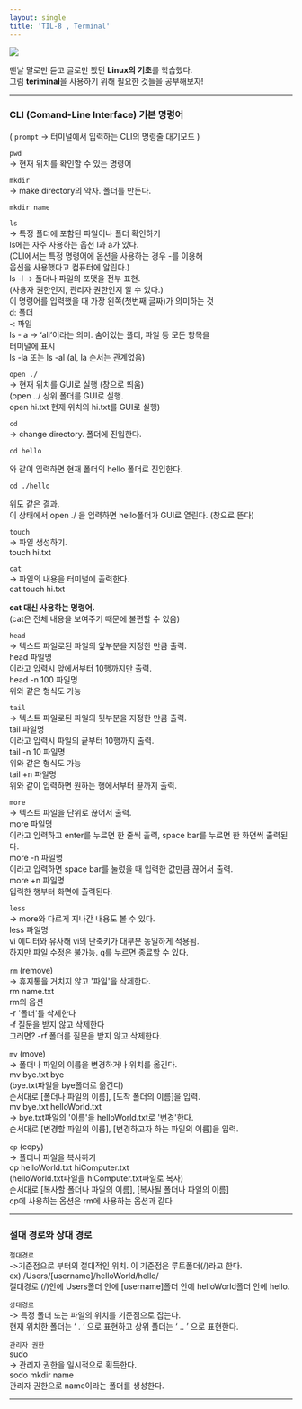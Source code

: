 ```yaml
---
layout: single
title: 'TIL-8 , Terminal'
---
```



![](https://images.velog.io/images/skagns211/post/a281edc8-6982-43e9-8952-90cdcf12b779/terminal.png)

맨날 말로만 듣고 글로만 봤던 **Linux의 기초**를 학습했다.  
그럼 **teriminal**을 사용하기 위해 필요한 것들을 공부해보자!  

***


<h3>CLI (Comand-Line Interface) 기본 명령어</h3>


( `prompt` -> 터미널에서 입력하는 CLI의 명령줄 대기모드 )

>
`pwd`  
-> 현재 위치를 확인할 수 있는 명령어

>
`mkdir `  
-> make directory의 약자. 폴더를 만든다.

>
```
mkdir name
```

>
`ls`  
-> 특정 폴더에 포함된 파일이나 폴더 확인하기  
ls에는 자주 사용하는 옵션 l과 a가 있다.  
(CLI에서는 특정 명령어에 옵션을 사용하는 경우 -를 이용해  
옵션을 사용했다고 컴퓨터에 알린다.)  
ls -l -> 폴더나 파일의 포맷을 전부 표현.  
(사용자 권한인지, 관리자 권한인지 알 수 있다.)  
이 명령어를 입력했을 때 가장 왼쪽(첫번째 글짜)가 의미하는 것  
d: 폴더  
-: 파일  
ls - a -> ‘all’이라는 의미. 숨어있는 폴더, 파일 등 모든 항목을  
터미널에 표시  
ls -la 또는 ls -al (al, la 순서는 관계없음)  


>
`open ./ `  
-> 현재 위치를 GUI로 실행 (창으로 띄움)  
(open ../ 상위 폴더를 GUI로 실행.  
open hi.txt 현재 위치의 hi.txt를 GUI로 실행)  

>
`cd`  
-> change directory. 폴더에 진입한다.  

>
```
cd hello
```

와 같이 입력하면 현재 폴더의 hello 폴더로 진입한다.  

>
```
cd ./hello
```

위도 같은 결과.  
이 상태에서 open ./ 을 입력하면 hello폴더가 GUI로 열린다. (창으로 뜬다)  



>
`touch`  
-> 파일 생성하기.  
touch hi.txt  

>
`cat`  
-> 파일의 내용을 터미널에 출력한다.  
cat touch hi.txt  

**cat 대신 사용하는 명령어.**  
(cat은 전체 내용을 보여주기 때문에 불편할 수 있음)

>
`head`  
-> 텍스트 파일로된 파일의 앞부분을 지정한 만큼 출력.  
head 파일명  
이라고 입력시 앞에서부터 10행까지만 출력.  
head -n 100 파일명  
위와 같은 형식도 가능  

>
`tail`  
-> 텍스트 파일로된 파일의 뒷부분을 지정한 만큼 출력.  
tail 파일명  
이라고 입력시 파일의 끝부터 10행까지 출력.  
tail -n 10 	파일명  
위와 같은 형식도 가능  
tail +n 파일명  
위와 같이 입력하면 원하는 행에서부터 끝까지 출력.  

>
`more`  
-> 텍스트 파일을 단위로 끊어서 출력.  
more 파일명  
이라고 입력하고 enter를 누르면 한 줄씩 출력, space bar를 누르면 한 화면씩 출력된다.  
more -n 파일명  
이라고 입력하면 space bar를 눌렀을 때 입력한 값만큼 끊어서 출력.  
more +n 파일명  
입력한 행부터 화면에 출력된다.  

>
`less`  
-> more와 다르게 지나간 내용도 볼 수 있다.  
less 파일명  
vi 에디터와 유사해 vi의 단축키가 대부분 동일하게 적용됨.  
하지만 파일 수정은 불가능. q를 누르면 종료할 수 있다.  

>
`rm` (remove)  
-> 휴지통을 거치지 않고 '파일'을 삭제한다.  
rm name.txt  
rm의 옵션  
-r '폴더'를 삭제한다  
-f 질문을 받지 않고 삭제한다  
그러면? -rf 폴더를 질문을 받지 않고 삭제한다.  

>
`mv` (move)  
-> 폴더나 파일의 이름을 변경하거나 위치를 옮긴다.  
mv bye.txt bye  
(bye.txt파일을 bye폴더로 옮긴다)  
순서대로 [폴더나 파일의 이름], [도착 폴더의 이름]을 입력.  
mv bye.txt helloWorld.txt  
-> bye.txt파일의 '이름'을 helloWorld.txt로 '변경'한다.  
순서대로 [변경할 파일의 이름], [변경하고자 하는 파일의 이름]을 입력.  

>
`cp` (copy)  
-> 폴더나 파일을 복사하기  
cp helloWorld.txt hiComputer.txt  
(helloWorld.txt파일을 hiComputer.txt파일로 복사)  
순서대로 [복사할 폴더나 파일의 이름], [복사될 폴더나 파일의 이름]  
cp에 사용하는 옵션은 rm에 사용하는 옵션과 같다  

***



<h3>절대 경로와 상대 경로</h3>

>
`절대경로`  
->기준점으로 부터의 절대적인 위치. 이 기준점은 루트폴더(/)라고 한다.  
ex) /Users/[username]/helloWorld/hello/  
절대경로 (/)안에 Users폴더 안에 [username]폴더 안에 helloWorld폴더 안에 hello.  

>
`상대경로`  
-> 특정 폴더 또는 파일의 위치를 기준점으로 잡는다.  
현재 위치한 폴더는 ‘ . ‘ 으로 표현하고 상위 폴더는 ‘ .. ’ 으로 표현한다.  

>
`관리자 권한`  
sudo  
-> 관리자 권한을 일시적으로 획득한다.  
sodo mkdir name  
관리자 권한으로 name이라는 폴더를 생성한다.  


***

